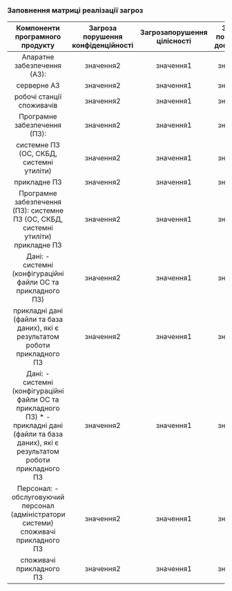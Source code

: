 ### Заповнення матриці реалізації загроз
| Компоненти програмного продукту | Загроза порушення конфіденційності | Загрозапорушення цілісності | Загроза порушення доступності |
|:-----------:|:---------:|:-----------:|:---------:|
| Апаратне забезпечення (АЗ): | значення2 | значення1 | значення2 |
| серверне АЗ | значення2 | значення1 | значення2 |
| робочі станції споживачів | значення2 | значення1 | значення2 |
| Програмне забезпечення (ПЗ):  | значення2 | значення1 | значення2 |
| системне ПЗ (ОС, СКБД, системні утиліти) | значення2 | значення1 | значення2 |
| прикладне ПЗ | значення2 | значення1 | значення2 |
| Програмне забезпечення (ПЗ): системне ПЗ (ОС, СКБД, системні утиліти) прикладне ПЗ | значення2 | значення1 | значення2 |
| Дані: - системні (конфігураційні файли ОС та прикладного ПЗ) | значення2 | значення1 | значення2 |
| прикладні дані (файли та база даних), які є результатом роботи прикладного ПЗ | значення2 | значення1 | значення2 |
| Дані: - системні (конфігураційні файли ОС та прикладного ПЗ) * - прикладні дані (файли та база даних), які є результатом роботи прикладного ПЗ| значення2 | значення1 | значення2 |
| Персонал: - обслуговуючий персонал (адміністратори системи) споживачі прикладного ПЗ| значення2 | значення1 | значення2 |
| споживачі прикладного ПЗ| значення2 | значення1 | значення2 |


